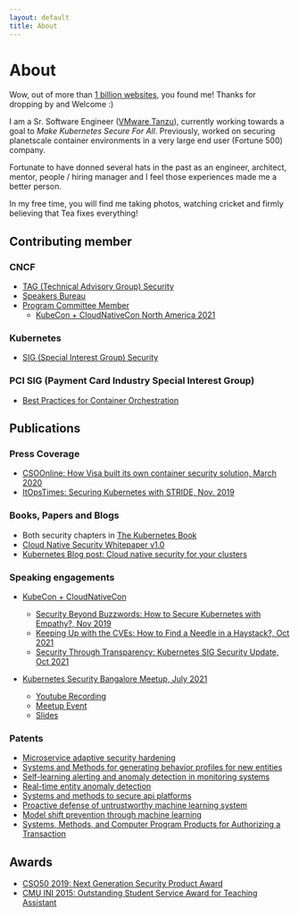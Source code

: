 ```yaml
---
layout: default
title: About
---
```


# About

Wow, out of more than [1 billion websites](http://www.internetlivestats.com/watch/websites/), you found me! Thanks for dropping by and Welcome :)

I am a Sr. Software Engineer ([VMware Tanzu](https://tanzu.vmware.com/tanzu)), currently working towards a goal to _Make Kubernetes Secure For All_. Previously, worked on securing planetscale container environments in a very large end user (Fortune 500) company. 

Fortunate to have donned several hats in the past as an engineer, architect, mentor, people / hiring manager and I feel those experiences made me a better person.  

In my free time, you will find me taking photos, watching cricket and firmly believing that Tea fixes everything!

## Contributing member

### CNCF 
  * [TAG (Technical Advisory Group) Security](https://github.com/cncf/tag-security#stag-members)
  * [Speakers Bureau](https://www.cncf.io/speaker/pushkarj/)
  * [Program Committee Member](https://www.cncf.io/blog/2021/08/04/inside-the-numbers-the-kubecon-cloudnativecon-selection-process-for-kubecon-cloudnativecon-north-america-2021/)
    * [KubeCon + CloudNativeCon North America 2021](https://www.credly.com/badges/2dc7336e-ad39-4a1c-a6f9-e88012d6d1af/public_url)

### Kubernetes 
  * [SIG (Special Interest Group) Security](https://github.com/kubernetes/community/tree/master/sig-security)

### PCI SIG (Payment Card Industry Special Interest Group) 
  * [Best Practices for Container Orchestration](https://blog.pcisecuritystandards.org/pci-ssc-announces-2021-special-interest-group-election-results)

## Publications

### Press Coverage
* [CSOOnline: How Visa built its own container security solution, March 2020](https://www.csoonline.com/article/3529974/how-visa-built-its-own-container-security-solution.html)
* [ItOpsTimes: Securing Kubernetes with STRIDE, Nov. 2019](https://www.itopstimes.com/itsec/kubecon-securing-kubernetes-with-stride/)

### Books, Papers and Blogs
* Both security chapters in [The Kubernetes Book](https://www.amazon.com/dp/1521823634)
* [Cloud Native Security Whitepaper v1.0](https://github.com/cncf/sig-security/blob/master/security-whitepaper/CNCF_cloud-native-security-whitepaper-Nov2020.pdf)
* [Kubernetes Blog post: Cloud native security for your clusters](https://kubernetes.io/blog/2020/11/18/cloud-native-security-for-your-clusters) 

### Speaking engagements
* [KubeCon + CloudNativeCon](https://www.cncf.io/kubecon-cloudnativecon-events/) 
  * [Security Beyond Buzzwords: How to Secure Kubernetes with Empathy?, Nov 2019](https://kccncna19.sched.com/event/Uad6/security-beyond-buzzwords-how-to-secure-kubernetes-with-empathy-pushkar-joglekar-visa)
  * [Keeping Up with the CVEs: How to Find a Needle in a Haystack?, Oct 2021](https://kccncna2021.sched.com/event/lV48)
  * [Security Through Transparency: Kubernetes SIG Security Update, Oct 2021](https://kccncna2021.sched.com/event/lV7Q)

* [Kubernetes Security Bangalore Meetup, July 2021](https://www.meetup.com/kubernetes-openshift-India-Meetup/)
  * [Youtube Recording](https://youtu.be/W6YQNuJsFqU?t=2491)
  * [Meetup Event](https://www.meetup.com/kubernetes-openshift-India-Meetup/events/279192256)
  * [Slides](https://github.com/PushkarJ/pushkarj.github.io/blob/master/talks/k8s-meetup-blr-2021-htmfawoyst.pdf)

### Patents
* [Microservice adaptive security hardening](https://patents.google.com/patent/WO2020060537A1)
* [Systems and Methods for generating behavior profiles for new entities](https://patents.google.com/patent/WO2019013771A1/)
* [Self-learning alerting and anomaly detection in monitoring systems](https://patents.google.com/patent/WO2019213086A1/)
* [Real-time entity anomaly detection](https://patents.google.com/patent/WO2019194787A1/)
* [Systems and methods to secure api platforms](https://patents.google.com/patent/WO2020005263A1)
* [Proactive defense of untrustworthy machine learning system](https://patents.google.com/patent/WO2020040776A1)
* [Model shift prevention through machine learning](https://patents.google.com/patent/WO2020040777A1)
* [Systems, Methods, and Computer Program Products for Authorizing a Transaction](https://patents.google.com/patent/US20210065194A1/)

## Awards

* [CSO50 2019: Next Generation Security Product Award](https://usa.visa.com/visa-everywhere/blog/bdp/2019/11/14/safety-in-numbers-1573775010350.html)
* [CMU INI 2015: Outstanding Student Service Award for Teaching Assistant](https://www.cmu.edu/ini/news/2015/awards.html)
